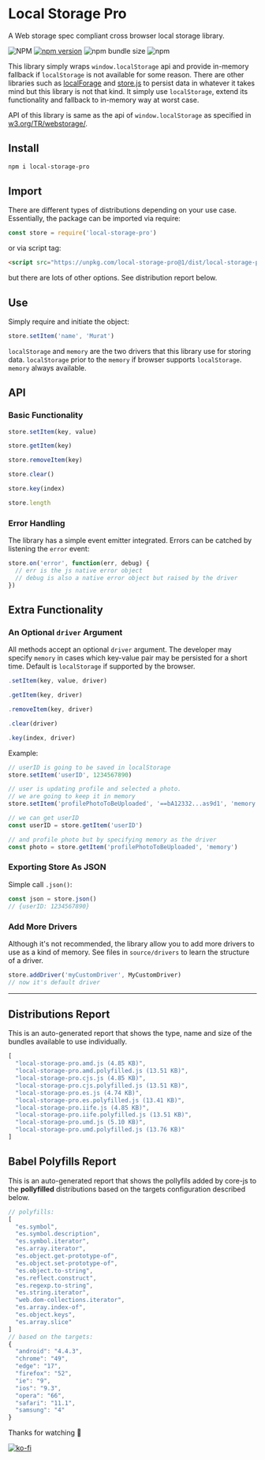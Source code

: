 # Local Storage Pro
A Web storage spec compliant cross browser local storage library.

![NPM](https://img.shields.io/npm/l/local-storage-pro)
[![npm version](https://badge.fury.io/js/local-storage-pro.svg)](https://badge.fury.io/js/local-storage-pro)
![npm bundle size](https://img.shields.io/bundlephobia/min/local-storage-pro)
![npm](https://img.shields.io/npm/dy/local-storage-pro)

This library simply wraps `window.localStorage` api and provide in-memory fallback if `localStorage` is not available for some reason. There are other libraries such as [localForage](https://github.com/localForage/localForage) and [store.js](https://github.com/marcuswestin/store.js) to persist data in whatever it takes mind but this library is not that kind. It simply use `localStorage`, extend its functionality and fallback to in-memory way at worst case.

API of this library is same as the api of `window.localStorage` as specified in [w3.org/TR/webstorage/][f5759939].

  [f5759939]: https://www.w3.org/TR/webstorage/ "Local Storage Specification"

## Install
```sh
npm i local-storage-pro
```

## Import
There are different types of distributions depending on your use case. Essentially, the package can be imported via require:

```js
const store = require('local-storage-pro')
```

or via script tag:

```html
<script src="https://unpkg.com/local-storage-pro@1/dist/local-storage-pro.iife.js" crossorigin type="text/javascript"></script>
```

but there are lots of other options. See distribution report below.

## Use
Simply require and initiate the object:
```js
store.setItem('name', 'Murat')
```
`localStorage` and `memory` are the two drivers that this library use for storing data. `localStorage` prior to the `memory` if browser supports `localStorage`. `memory` always available.

## API
### Basic Functionality
```js
store.setItem(key, value)

store.getItem(key)

store.removeItem(key)

store.clear()

store.key(index)

store.length
```

### Error Handling
The library has a simple event emitter integrated. Errors can be catched by listening the `error` event:
```js
store.on('error', function(err, debug) {
  // err is the js native error object
  // debug is also a native error object but raised by the driver
})
```

## Extra Functionality
### An Optional `driver` Argument
All methods accept an optional `driver` argument. The developer may specify `memory` in cases which key-value pair may be persisted for a short time. Default is `localStorage` if supported by the browser.
```js
.setItem(key, value, driver)

.getItem(key, driver)

.removeItem(key, driver)

.clear(driver)

.key(index, driver)
```

Example:
```js
// userID is going to be saved in localStorage
store.setItem('userID', 1234567890)

// user is updating profile and selected a photo.
// we are going to keep it in memory
store.setItem('profilePhotoToBeUploaded', '==bA12332...as9d1', 'memory')

// we can get userID
const userID = store.getItem('userID')

// and profile photo but by specifying memory as the driver
const photo = store.getItem('profilePhotoToBeUploaded', 'memory')
```

### Exporting Store As JSON
Simple call `.json()`:
```js
const json = store.json()
// {userID: 1234567890}
```

### Add More Drivers
Although it's not recommended, the library allow you to add more drivers to use as a kind of memory. See files in `source/drivers` to learn the structure of a driver.
```js
store.addDriver('myCustomDriver', MyCustomDriver)
// now it's default driver
```

---

## Distributions Report
This is an auto-generated report that shows the type, name and size of the bundles available to use individually.

[comment]: # (DISTRIBUTIONS_REPORT_START)
```js
[
  "local-storage-pro.amd.js (4.85 KB)",
  "local-storage-pro.amd.polyfilled.js (13.51 KB)",
  "local-storage-pro.cjs.js (4.85 KB)",
  "local-storage-pro.cjs.polyfilled.js (13.51 KB)",
  "local-storage-pro.es.js (4.74 KB)",
  "local-storage-pro.es.polyfilled.js (13.41 KB)",
  "local-storage-pro.iife.js (4.85 KB)",
  "local-storage-pro.iife.polyfilled.js (13.51 KB)",
  "local-storage-pro.umd.js (5.10 KB)",
  "local-storage-pro.umd.polyfilled.js (13.76 KB)"
]
```
[comment]: # (DISTRIBUTIONS_REPORT_END)

## Babel Polyfills Report
This is an auto-generated report that shows the pollyfils added by core-js to the **pollyfilled** distributions based on the targets configuration described below.

[comment]: # (BABEL_POLYFILLS_REPORT_START)
```js
// polyfills:
[
  "es.symbol",
  "es.symbol.description",
  "es.symbol.iterator",
  "es.array.iterator",
  "es.object.get-prototype-of",
  "es.object.set-prototype-of",
  "es.object.to-string",
  "es.reflect.construct",
  "es.regexp.to-string",
  "es.string.iterator",
  "web.dom-collections.iterator",
  "es.array.index-of",
  "es.object.keys",
  "es.array.slice"
]
// based on the targets:
{
  "android": "4.4.3",
  "chrome": "49",
  "edge": "17",
  "firefox": "52",
  "ie": "9",
  "ios": "9.3",
  "opera": "66",
  "safari": "11.1",
  "samsung": "4"
}
```
[comment]: # (BABEL_POLYFILLS_REPORT_END)

Thanks for watching 🐬

[![ko-fi](https://www.ko-fi.com/img/githubbutton_sm.svg)](https://ko-fi.com/F1F1RFO7)

